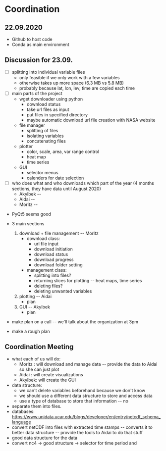 # Coordination

## 22.09.2020

- Github to host code
- Conda as main environment

## Discussion for 23.09.

- [ ] splitting into individual variable files
    - only feasible if we only work with a few variables
    - otherwise takes up more space (6.3 MB vs 5.8 MB)
    - probably because lat, lon, lev, time are copied each time
- [ ] main parts of the project
    - wget downloader using python
        - download status
        - take url files as input
        - put files in specified directory
        - maybe automatic download url file creation with NASA website
    - file manager
        - splitting of files
        - isolating variables
        - concatenating files
    - plotter
        - color, scale, area, var range control
        - heat map
        - time series
    - GUI
        - selector menus
        - calenders for date selection
- [ ] who does what and who downloads which part of the year (4 months
sections, they have data until August 2020)
    - Akylbek -- 
    - Aidai   -- 
    - Moritz  -- 
- PyQt5 seems good

- 3 main sections
    1. download + file management   -- Moritz 
        - download class:
            - url file input
            - download initiation
            - download status
            - download progress
            - download folder setting
        - management class:
            - splitting into files?
            - returning slices for plotting -- heat maps, time series
            - deleting files?
            - deleting unwanted variables
    2. plotting                     -- Aidai 
        - plan
    3. GUI                          -- Akylbek
        - plan
- make plan on a call -- we'll talk about the organization at 3pm
- make a rough plan

## Coordination Meeting

- what each of us will do:
    - Moritz : will download and manage data -- provide the data to Aidai so
    she can just plot
    - Aidai  : will create visualizations
    - Akylbek: will create the GUI
- data structure:
    - we can't delete variables beforehand because we don't know
    - we should use a different data structure to store and access data
    - use a type of database to store that information -- no
- separate them into files.
- databases: <https://www.unidata.ucar.edu/blogs/developer/en/entry/netcdf_schema_language>
- convert netCDF into files with extracted time stamps -- converts it to better
data structure -- provide the tools to Aidai to do that stuff
- good data structure for the data
- convert nc4 -> good structure -> selector for time period and 
